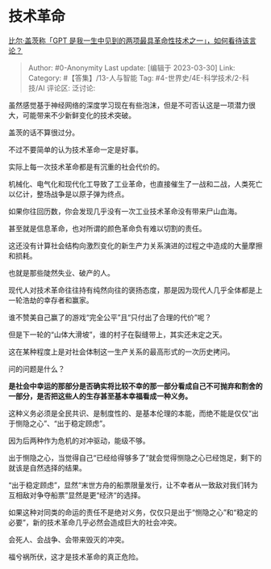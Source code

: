 # 技术革命
[比尔·盖茨称「GPT 是我一生中见到的两项最具革命性技术之一」，如何看待该言论？](https://www.zhihu.com/question/591359178/answer/2959821973)

> Author: #0-Anonymity
> Last update: [编辑于 2023-03-30]
> Link:
> Category:  #【答集】/13-人与智能
> Tag: #4-世界史/4E-科学技术/2-科技/AI 
> 评论区:
> 泛讨论:

虽然感觉基于神经网络的深度学习现在有些泡沫，但是不可否认这是一项潜力很大，可能带来不少新鲜变化的技术突破。

盖茨的话不算很过分。

不过不要简单的认为技术革命一定是好事。

实际上每一次技术革命都是有沉重的社会代价的。

机械化、电气化和现代化工导致了工业革命，也直接催生了一战和二战，人类死亡以亿计，整场战争是以原子弹为终点。

如果你往回历数，你会发现几乎没有一次工业技术革命没有带来尸山血海。

甚至就是信息革命，也对所谓的颜色革命负有难以切割的责任。

这还没有计算社会结构向激烈变化的新生产力关系演进的过程之中造成的大量摩擦和损耗。

也就是那些陡然失业、破产的人。

现代人对技术革命往往持有纯然向往的褒扬态度，那是因为现代人几乎全体都是上一轮浩劫的幸存者和赢家。

谁不赞美自己赢了的游戏“完全公平”且“只付出了合理的代价”呢？

但是下一轮的“山体大滑坡”，谁的村子在裂缝带上，其实还未定之天。

这在某种程度上是对社会体制这一生产关系的最高形式的一次历史拷问。

问的问题是什么？

**是社会中幸运的那部分是否确实将比较不幸的那一部分看成自己不可抛弃和割舍的一部分，是否把这些人的生存甚至基本幸福看成一种义务。**

这种义务必须是全民共识、是制度性的、是基本伦理的本能，而绝不能是仅仅“出于恻隐之心”、“出于稳定顾虑”。

因为后两种作为危机的对冲驱动，能级不够。

出于恻隐之心，当觉得自己“已经给得够多了”就会觉得恻隐之心已经饱足，剩下的就该是自然选择的结果。

“出于稳定顾虑”，显然“末世方舟的船票限量发行，让不幸者从一致敌对我们转为互相敌对争夺船票”显然是更“经济“的选择。

如果这种对同类的命运的责任不是绝对义务，仅仅只是出于“恻隐之心”和“稳定的必要”，新的技术革命几乎必然会造成巨大的社会冲突。

会死人、会战争、会带来毁灭的冲突。

福兮祸所伏，这才是技术革命的真正危险。

​
